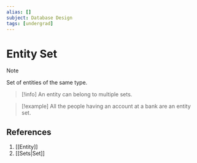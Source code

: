 ```yaml
---
alias: []
subject: Database Design
tags: [undergrad]
---
```

# Entity Set

>[!note]
> Set of entities of the same type.

> [!info]
> An entity can belong to multiple sets.

> [!example]
> All the people having an account at a bank are an entity set.

## References
1. [[Entity]]
2. [[Sets|Set]]